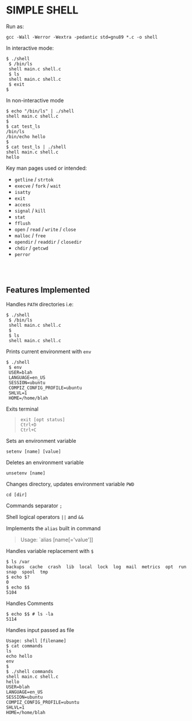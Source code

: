 # SIMPLE SHELL
Run as:<br>
```
gcc -Wall -Werror -Wextra -pedantic std=gnu89 *.c -o shell
```
In interactive mode:
```
$ ./shell
 $ /bin/ls
 shell main.c shell.c
 $ ls
 shell main.c shell.c
 $ exit
$
```
In non-interactive mode
```
$ echo "/bin/ls" | ./shell
shell main.c shell.c
$
$ cat test_ls
/bin/ls
/bin/echo hello
$
$ cat test_ls | ./shell
shell main.c shell.c
hello
```


Key man pages used or intended:
* `getline` / `strtok`
* `execve` / `fork` / `wait`
* `isatty`
* `exit`
* `access`
* `signal` / `kill`
* `stat`
* `fflush`
* `open` / `read` / `write` / `close`
* `malloc` / `free`
* `opendir` / `readdir` / `closedir`
* `chdir` / `getcwd`
* `perror`
<br>
<br>

## Features Implemented
Handles `PATH` directories i.e:<br>
>
```
$ ./shell
 $ /bin/ls
 shell main.c shell.c
 $
 $ ls
 shell main.c shell.c
```


Prints current environment with `env`<br>
>
```
$ ./shell
 $ env
 USER=blah
 LANGUAGE=en_US
 SESSION=ubuntu
 COMPIZ_CONFIG_PROFILE=ubuntu
 SHLVL=1
 HOME=/home/blah
```

Exits terminal<br>
>`exit [opt status]`<br>
`Ctrl+D`<br>
`Ctrl+C`


Sets an environment variable<br>
```
setenv [name] [value]
```

Deletes an environment variable<br>
```
unsetenv [name]
```

Changes directory, updates environment variable `PWD`<br>
```
cd [dir]
```

Commands separator `;`<br>

Shell logical operators `||` and `&&`<br>

Implements the `alias` built in command
> Usage: `alias [name[='value']]

Handles variable replacement with `$`
```
$ ls /var
backups  cache  crash  lib  local  lock  log  mail  metrics  opt  run  snap  spool  tmp
$ echo $?
0
$ echo $$
5104
```

Handles Comments
```
$ echo $$ # ls -la
5114
```

Handles input passed as file
```
Usage: shell [filename]
$ cat commands
ls
echo hello
env
$
$ ./shell commands
shell main.c shell.c
hello
USER=blah
LANGUAGE=en_US
SESSION=ubuntu
COMPIZ_CONFIG_PROFILE=ubuntu
SHLVL=1
HOME=/home/blah
```